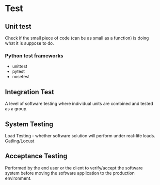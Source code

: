 # Test

## Unit test
Check if the small piece of code (can be as small as a function) is doing what it is suppose to do.

### Python test frameworks
  * unittest
  * pytest
  * nosetest

## Integration Test
A level of software testing where individual units are combined and tested as a group.

## System Testing
Load Testing - whether software solution will perform under real-life loads. Gatling/Locust

## Acceptance Testing
Performed by the end user or the client to verify/accept the software system before moving the software application to the production environment.